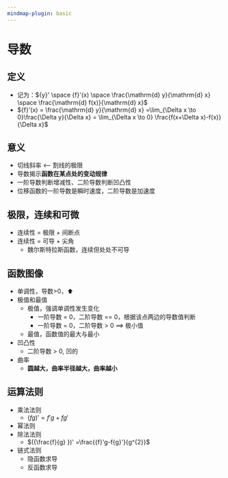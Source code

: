 ```yaml
---
mindmap-plugin: basic
---
```


# 导数

## 定义
- 记为：${y}' \space {f}'(x) \space \frac{\mathrm{d} y}{\mathrm{d} x} \space \frac{\mathrm{d} f(x)}{\mathrm{d} x}$
- ${f}'(x) = \frac{\mathrm{d} y}{\mathrm{d} x} =\lim_{\Delta x \to 0}\frac{\Delta y}{\Delta x} = \lim_{\Delta x \to 0} \frac{f(x+\Delta x)-f(x)}{\Delta x}$

## 意义
- 切线斜率 <-- 割线的极限
- 导数揭示**函数在某点处的变动规律**
- 一阶导数判断增减性、二阶导数判断凹凸性
- 位移函数的一阶导数是瞬时速度，二阶导数是加速度

## 极限，连续和可微
- 连续性 = 极限 + 间断点
- 连续性 = 可导 + 尖角
    - 魏尔斯特拉斯函数，连续但处处不可导

## 函数图像
- 单调性，导数>0，⬆
- 极值和最值
    - 极值，强调单调性发生变化
        - 一阶导数 = 0，二阶导数 == 0，根据该点两边的导数值判断
        - 一阶导数 = 0，二阶导数 > 0 ==> 极小值
    - 最值，函数值的最大与最小
- 凹凸性
    - 二阶导数 > 0, 凹的
- 曲率
    - **圆越大，曲率半径越大，曲率越小**

## 运算法则
- 乘法法则
	- $({f g})' = {f}'g+f{g}'$
- 幂法则
- 除法法则
    - $({\frac{f}{g} })' =\frac{{f}'g-f{g}'}{g^{2}}$
- 链式法则
    - 隐函数求导
    - 反函数求导